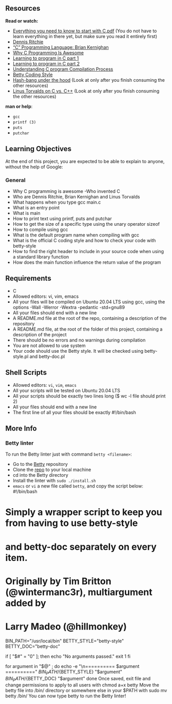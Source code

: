 ## Resources
**Read or watch:**

- [Everything you need to know to start with C.pdf]() (You do not have to learn everything in there yet, but make sure you read it entirely first)
- [Dennis Ritchie]()
- [“C” Programming Language: Brian Kernighan]()
- [Why C Programming Is Awesome]()
- [Learning to program in C part 1]()
- [Learning to program in C part 2]()
- [Understanding C program Compilation Process]()
- [Betty Coding Style]()
- [Hash-bang under the hood]() (Look at only after you finish consuming the other resources)
- [Linus Torvalds on C vs. C++]() (Look at only after you finish consuming the other resources)

**man or help**:
- ```gcc```
- ```printf (3)```
- ```puts```
- ```putchar```

## Learning Objectives
At the end of this project, you are expected to be able to explain to anyone, without the help of Google:

### General
- Why C programming is awesome
-Who invented C
- Who are Dennis Ritchie, Brian Kernighan and Linus Torvalds
- What happens when you type gcc main.c
- What is an entry point
- What is main
- How to print text using printf, puts and putchar
- How to get the size of a specific type using the unary operator sizeof
- How to compile using gcc
- What is the default program name when compiling with gcc
- What is the official C coding style and how to check your code with betty-style
- How to find the right header to include in your source code when using a standard library function
- How does the main function influence the return value of the program

## Requirements
- C
- Allowed editors: vi, vim, emacs
- All your files will be compiled on Ubuntu 20.04 LTS using gcc, using the options -Wall -Werror -Wextra -pedantic -std=gnu89
- All your files should end with a new line
- A README.md file at the root of the repo, containing a description of the repository
- A README.md file, at the root of the folder of this project, containing a description of the project
- There should be no errors and no warnings during compilation
- You are not allowed to use system
- Your code should use the Betty style. It will be checked using betty-style.pl and betty-doc.pl

## Shell Scripts
- Allowed editors: ```vi```, ```vim```, ```emacs```
- All your scripts will be tested on Ubuntu 20.04 LTS
- All your scripts should be exactly two lines long ($ wc -l file should print 2)
- All your files should end with a new line
- The first line of all your files should be exactly #!/bin/bash

## More Info
### Betty linter
To run the Betty linter just with command ```betty <filename>```:

- Go to the [Betty]() repository
- Clone the [repo]() to your local machine
- cd into the Betty directory
- Install the linter with ```sudo ./install.sh```
- ```emacs``` or ```vi``` a new file called ```betty```, and copy the script below:
#!/bin/bash
# Simply a wrapper script to keep you from having to use betty-style
# and betty-doc separately on every item.
# Originally by Tim Britton (@wintermanc3r), multiargument added by
# Larry Madeo (@hillmonkey)

BIN_PATH="/usr/local/bin"
BETTY_STYLE="betty-style"
BETTY_DOC="betty-doc"

if [ "$#" = "0" ]; then
    echo "No arguments passed."
    exit 1
fi

for argument in "$@" ; do
    echo -e "\n========== $argument =========="
    ${BIN_PATH}/${BETTY_STYLE} "$argument"
    ${BIN_PATH}/${BETTY_DOC} "$argument"
done
Once saved, exit file and change permissions to apply to all users with chmod a+x betty
Move the betty file into /bin/ directory or somewhere else in your $PATH with sudo mv betty /bin/
You can now type betty <filename> to run the Betty linter!